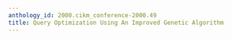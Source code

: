 ```yaml
---
anthology_id: 2000.cikm_conference-2000.49
title: Query Optimization Using An Improved Genetic Algorithm
---
```

